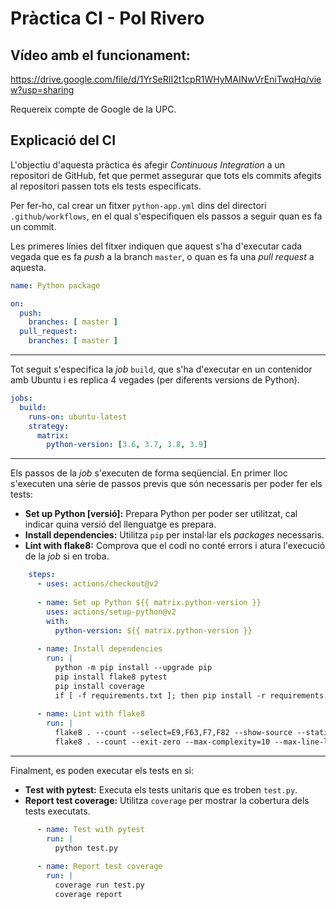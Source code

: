# Pràctica CI - Pol Rivero

## Vídeo amb el funcionament:
https://drive.google.com/file/d/1YrSeRII2t1cpR1WHyMAINwVrEniTwqHq/view?usp=sharing

Requereix compte de Google de la UPC.


## Explicació del CI
L'objectiu d'aquesta pràctica és afegir *Continuous Integration* a un repositori de GitHub, fet que permet assegurar que tots els commits afegits al repositori passen tots els tests especificats.

Per fer-ho, cal crear un fitxer `python-app.yml` dins del directori `.github/workflows`, en el qual s'especifiquen els passos a seguir quan es fa un commit.

Les primeres línies del fitxer indiquen que aquest s'ha d'executar cada vegada que es fa *push* a la branch `master`, o quan es fa una *pull request* a aquesta.
```yml
name: Python package

on:
  push:
    branches: [ master ]
  pull_request:
    branches: [ master ]
```

---

Tot seguit s'especifica la *job* `build`, que s'ha d'executar en un contenidor amb Ubuntu i es replica 4 vegades (per diferents versions de Python).
```yml
jobs:
  build:
    runs-on: ubuntu-latest
    strategy:
      matrix:
        python-version: [3.6, 3.7, 3.8, 3.9]
```

---

Els passos de la *job* s'executen de forma seqüencial. En primer lloc s'executen una sèrie de passos previs que són necessaris per poder fer els tests:

- **Set up Python [versió]:** Prepara Python per poder ser utilitzat, cal indicar quina versió del llenguatge es prepara.
- **Install dependencies:** Utilitza `pip` per instal·lar els *packages* necessaris.
- **Lint with flake8:** Comprova que el codi no conté errors i atura l'execució de la *job* si en troba.

```yml
    steps:
      - uses: actions/checkout@v2
      
      - name: Set up Python ${{ matrix.python-version }}
        uses: actions/setup-python@v2
        with:
          python-version: ${{ matrix.python-version }}
          
      - name: Install dependencies
        run: |
          python -m pip install --upgrade pip
          pip install flake8 pytest
          pip install coverage
          if [ -f requirements.txt ]; then pip install -r requirements.txt; fi
          
      - name: Lint with flake8
        run: |
          flake8 . --count --select=E9,F63,F7,F82 --show-source --statistics
          flake8 . --count --exit-zero --max-complexity=10 --max-line-length=127 --statistics
```

---

Finalment, es poden executar els tests en si:

- **Test with pytest:** Executa els tests unitaris que es troben `test.py`.
- **Report test coverage:** Utilitza `coverage` per mostrar la cobertura dels tests executats.

```yml
      - name: Test with pytest
        run: |
          python test.py
          
      - name: Report test coverage
        run: |
          coverage run test.py
          coverage report
```
